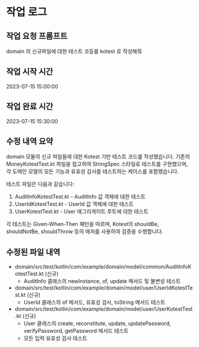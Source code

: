 # 작업 로그

## 작업 요청 프롬프트
domain 의 신규파일에 대한 테스트 코등를 kotest 로 작성해줘

## 작업 시작 시간
2023-07-15 15:00:00

## 작업 완료 시간
2023-07-15 15:30:00

## 수정 내역 요약
domain 모듈의 신규 파일들에 대한 Kotest 기반 테스트 코드를 작성했습니다. 기존의 MoneyKotestTest.kt 파일을 참고하여 StringSpec 스타일로 테스트를 구현했으며, 각 도메인 모델의 모든 기능과 유효성 검사를 테스트하는 케이스를 포함했습니다.

테스트 파일은 다음과 같습니다:
1. AuditInfoKotestTest.kt - AuditInfo 값 객체에 대한 테스트
2. UserIdKotestTest.kt - UserId 값 객체에 대한 테스트
3. UserKotestTest.kt - User 애그리게이트 루트에 대한 테스트

각 테스트는 Given-When-Then 패턴을 따르며, Kotest의 shouldBe, shouldNotBe, shouldThrow 등의 매처를 사용하여 검증을 수행합니다.

## 수정된 파일 내역
- domain/src/test/kotlin/com/example/domain/model/common/AuditInfoKotestTest.kt (신규)
  - AuditInfo 클래스의 newInstance, of, update 메서드 및 불변성 테스트
- domain/src/test/kotlin/com/example/domain/model/user/UserIdKotestTest.kt (신규)
  - UserId 클래스의 of 메서드, 유효성 검사, toString 메서드 테스트
- domain/src/test/kotlin/com/example/domain/model/user/UserKotestTest.kt (신규)
  - User 클래스의 create, reconstitute, update, updatePassword, verifyPassword, getPassword 메서드 테스트
  - 모든 입력 유효성 검사 테스트
